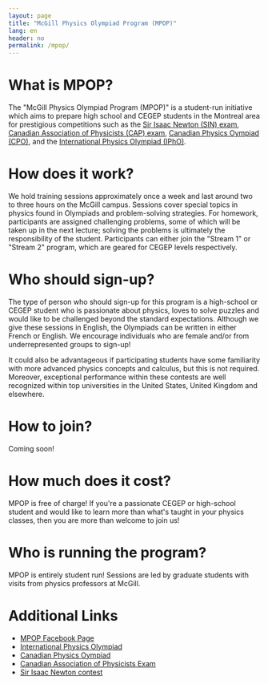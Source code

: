 ```yaml
---
layout: page
title: "McGill Physics Olympiad Program (MPOP)"
lang: en
header: no
permalink: /mpop/
---
```


# What is MPOP?
The "McGill Physics Olympiad Program (MPOP)" is a student-run initiative which aims to prepare high school and CEGEP students in the Montreal area for prestigious competitions such as the [Sir Isaac Newton (SIN) exam](https://uwaterloo.ca/sir-isaac-newton-exam/), [Canadian Association of Physicists (CAP) exam](http://outreach.phas.ubc.ca/exams-and-competitions/cap-high-school-prize-exam/), [Canadian Physics Oympiad (CPO)](http://cpo.phas.ubc.ca/), and the [International Physics Olympiad (IPhO)](http://ipho.org/).

# How does it work?
We hold training sessions approximately once a week and last around two to three hours on the McGill campus. Sessions cover special topics in physics found in Olympiads and problem-solving strategies. For homework, participants are assigned challenging problems, some of which will be taken up in the next lecture; solving the problems is ultimately the responsibility of the student.  Participants can either join the "Stream 1" or "Stream 2" program, which are geared for CEGEP levels respectively.

# Who should sign-up?
The type of person who should sign-up for this program is a high-school or CEGEP student who is passionate about physics, loves to solve puzzles and would like to be challenged beyond the standard expectations. Although we give these sessions in English, the Olympiads can be written in either French or English. We encourage individuals who are female and/or from underrepresented groups to sign-up!

It could also be advantageous if participating students have some familiarity with more advanced physics concepts and calculus, but this is not required.  Moreover, exceptional performance within these contests are well recognized within top universities in the United States, United Kingdom and elsewhere.

# How to join?
Coming soon!

# How much does it cost?
MPOP is free of charge! If you're a passionate CEGEP or high-school student and would like to learn more than what's taught in your physics classes, then you are more than welcome to join us!   

# Who is running the program?
MPOP is entirely student run! Sessions are led by graduate students with visits from physics professors at McGill. 

# Additional Links
- [MPOP Facebook Page](https://www.facebook.com/McGillPOP/)
- [International Physics Olympiad](http://ipho.org/)
- [Canadian Physics Oympiad](http://cpo.phas.ubc.ca/)
- [Canadian Association of Physicists Exam](http://outreach.phas.ubc.ca/exams-and-competitions/cap-high-school-prize-exam/)
- [Sir Isaac Newton contest](https://uwaterloo.ca/sir-isaac-newton-exam/)
